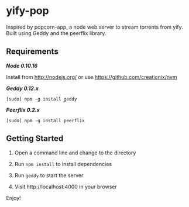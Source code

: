 yify-pop
========

Inspired by popcorn-app, a node web server to stream torrents from yify. Built using Geddy and the peerflix library.

Requirements
------------
***Node 0.10.16***

Install from http://nodejs.org/ or use https://github.com/creationix/nvm

***Geddy 0.12.x***

```
[sudo] npm -g install geddy
```

***Peerflix 0.2.x***

```
[sudo] npm -g install peerflix
```

Getting Started
---------------
1. Open a command line and change to the directory

2. Run `npm install` to install dependencies

3. Run `geddy` to start the server

4. Visit http://localhost:4000 in your browser

Enjoy!
